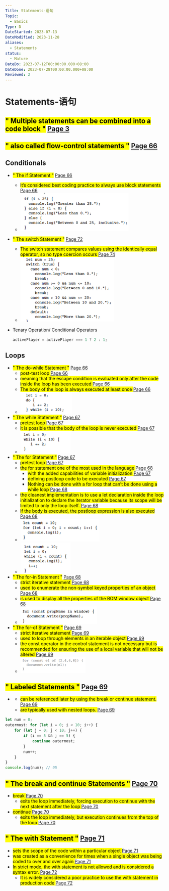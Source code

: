 ```yaml
---
Title: Statements-语句
Topic:
  - Basics
Type: D
DateStarted: 2023-07-13
DateModified: 2023-11-28
aliases:
  - Statements
status:
  - Mature
DateDo: 2023-07-12T00:00:00.000+08:00
DateDone: 2023-07-28T00:00:00.000+08:00
Reviewed: 2
---
```


# Statements-语句

## <mark class="hltr-yellow ">" Multiple statements can be combined into a code block "</mark> [Page 3 ](zotero://open-pdf/library/items/2BS329KQ?page=3&annotation=ZXVBT58F)

## <mark class="hltr-orange ">" also called flow-control statements "</mark> [Page 66 ](zotero://open-pdf/library/items/2BS329KQ?page=66&annotation=2VF6KXAJ)

## Conditionals

- <mark class="hltr-gray ">" The if Statement "</mark> [Page 66 ](zotero://open-pdf/library/items/2BS329KQ?page=66&annotation=U87WSUNB)
  - <mark class="hltr-yellow "> It’s considered best coding practice to always use block statements </mark> [Page 66](zotero://open-pdf/library/items/2BS329KQ?page=66&annotation=NRHPN9LX)
  - ![](z-Assets/Paste%20image%201690529359572image.png)
- <mark class="hltr-gray ">" The switch Statement "</mark> [Page 72 ](zotero://open-pdf/library/items/2BS329KQ?page=72&annotation=C84573YU)
  - <mark class="hltr-yellow "> The switch statement compares values using the identically equal operator, so no type coercion occurs </mark> [Page 74](zotero://open-pdf/library/items/2BS329KQ?page=74&annotation=DB4WPHM5)
  - ![](z-Assets/Paste%20image%201690529292548image.png)
- Tenary Operation/ Conditional Operators

  ```js
  activePlayer = activePlayer === 1 ? 2 : 1;
  ```

## Loops

- <mark class="hltr-gray ">" The do-while Statement "</mark> [Page 66 ](zotero://open-pdf/library/items/2BS329KQ?page=66&annotation=SV2XM65N)
  - <mark class="hltr-orange "> post-test loop </mark> [Page 66](zotero://open-pdf/library/items/2BS329KQ?page=66&annotation=UTI74GZM)
  - <mark class="hltr-yellow "> meaning that the escape condition is evaluated only after the code inside the loop has been executed </mark> [Page 66](zotero://open-pdf/library/items/2BS329KQ?page=66&annotation=QTGNV32X)
  - <mark class="hltr-yellow "> The body of the loop is always executed at least once </mark> [Page 66](zotero://open-pdf/library/items/2BS329KQ?page=66&annotation=2S9XVXHN)
  - ![](z-Assets/Paste%20image%201690529496174image.png)
- <mark class="hltr-gray ">" The while Statement "</mark> [Page 67 ](zotero://open-pdf/library/items/2BS329KQ?page=67&annotation=FK77AR7S)
  - <mark class="hltr-orange "> pretest loop </mark> [Page 67](zotero://open-pdf/library/items/2BS329KQ?page=67&annotation=9RZ8K2YG)
  - <mark class="hltr-yellow "> it is possible that the body of the loop is never executed </mark> [Page 67](zotero://open-pdf/library/items/2BS329KQ?page=67&annotation=RRS8J6KI)
  - ![](z-Assets/Paste%20image%201690529529772image.png)
- <mark class="hltr-gray ">" The for Statement "</mark> [Page 67 ](zotero://open-pdf/library/items/2BS329KQ?page=67&annotation=GU882LFC)
  - <mark class="hltr-orange "> pretest loop </mark> [Page 67](zotero://open-pdf/library/items/2BS329KQ?page=67&annotation=V67VFJXI)
  - <mark class="hltr-yellow "> the for statement one of the most used in the language </mark> [Page 68](zotero://open-pdf/library/items/2BS329KQ?page=68&annotation=NAN44N4X)
    - <mark class="hltr-yellow "> with the added capabilities of variable initialization </mark> [Page 67](zotero://open-pdf/library/items/2BS329KQ?page=67&annotation=299N7A9J)
    - <mark class="hltr-yellow "> defining postloop code to be executed </mark> [Page 67](zotero://open-pdf/library/items/2BS329KQ?page=67&annotation=LGDZ4ZC5)
    - <mark class="hltr-yellow "> Nothing can be done with a for loop that can’t be done using a while loop </mark> [Page 68](zotero://open-pdf/library/items/2BS329KQ?page=68&annotation=VLVWUALH)
  - <mark class="hltr-yellow "> the cleanest implementation is to use a let declaration inside the loop initialization to declare the iterator variable because its scope will be limited to only the loop itself. </mark> [Page 68](zotero://open-pdf/library/items/2BS329KQ?page=68&annotation=AI8JCPL2)
  - <mark class="hltr-yellow "> If the body is executed, the postloop expression is also executed </mark> [Page 68](zotero://open-pdf/library/items/2BS329KQ?page=68&annotation=FLCI44VW)
  - ![](z-Assets/Paste%20image%201690529552779image.png)
  - ![](z-Assets/Paste%20image%201690529642587image.png)
- <mark class="hltr-gray ">" The for-in Statement "</mark> [Page 68 ](zotero://open-pdf/library/items/2BS329KQ?page=68&annotation=C2AEGDF2)
  - <mark class="hltr-orange "> strict iterative statement </mark> [Page 68](zotero://open-pdf/library/items/2BS329KQ?page=68&annotation=TALNCD6W)
  - <mark class="hltr-yellow "> used to enumerate the non-symbol keyed properties of an object </mark> [Page 68](zotero://open-pdf/library/items/2BS329KQ?page=68&annotation=2ELCB3DF)
  - <mark class="hltr-yellow "> is used to display all the properties of the BOM window object </mark> [Page 68](zotero://open-pdf/library/items/2BS329KQ?page=68&annotation=QF6AEZXN)
  - ![](z-Assets/Paste%20image%201690529687869image.png)
- <mark class="hltr-gray ">" The for-of Statement "</mark> [Page 69 ](zotero://open-pdf/library/items/2BS329KQ?page=69&annotation=M3ALI9C5)
  - <mark class="hltr-orange "> strict iterative statement </mark> [Page 69](zotero://open-pdf/library/items/2BS329KQ?page=69&annotation=LGQ3I3DJ)
  - <mark class="hltr-yellow "> used to loop through elements in an iterable object </mark> [Page 69](zotero://open-pdf/library/items/2BS329KQ?page=69&annotation=596BJG5V)
  - <mark class="hltr-yellow "> the const operator in the control statement is not necessary but is recommended for ensuring the use of a local variable that will not be altered </mark> [Page 69](zotero://open-pdf/library/items/2BS329KQ?page=69&annotation=8ITIUUEP)
  - ![](z-Assets/Paste%20image%201690529801720image.png)

## <mark class="hltr-gray ">" Labeled Statements "</mark> [Page 69 ](zotero://open-pdf/library/items/2BS329KQ?page=69&annotation=C42TFP9R)

- - <mark class="hltr-yellow "> can be referenced later by using the break or continue statement. </mark> [Page 69](zotero://open-pdf/library/items/2BS329KQ?page=69&annotation=LPTU9BUA)
  - <mark class="hltr-yellow "> are typically used with nested loops. </mark> [Page 69](zotero://open-pdf/library/items/2BS329KQ?page=69&annotation=9JIS59K3)

```js
let num = 0;
outermost: for (let i = 0; i < 10; i++) {
	for (let j = 0; j < 10; j++) {
		if (i == 5 && j == 5) {
			continue outermost;
		}
		num++;
	}
}
console.log(num); // 95
```

## <mark class="hltr-gray ">" The break and continue Statements "</mark> [Page 70 ](zotero://open-pdf/library/items/2BS329KQ?page=70&annotation=HGG2V8WG)

- <mark class="hltr-orange "> break </mark> [Page 70](zotero://open-pdf/library/items/2BS329KQ?page=70&annotation=FC9BXEBE)
  - <mark class="hltr-yellow "> exits the loop immediately, forcing execution to continue with the next statement after the loop </mark> [Page 70](zotero://open-pdf/library/items/2BS329KQ?page=70&annotation=HF9QVUCY)
- <mark class="hltr-orange "> continue </mark> [Page 70](zotero://open-pdf/library/items/2BS329KQ?page=70&annotation=MH9MEQ47)
  - <mark class="hltr-yellow "> exits the loop immediately, but execution continues from the top of the loop </mark> [Page 70](zotero://open-pdf/library/items/2BS329KQ?page=70&annotation=Q3F8IMU7)

## <mark class="hltr-gray ">" The with Statement "</mark> [Page 71 ](zotero://open-pdf/library/items/2BS329KQ?page=71&annotation=AKEEUJ4A)

- <mark class="hltr-yellow "> sets the scope of the code within a particular object </mark> [Page 71](zotero://open-pdf/library/items/2BS329KQ?page=71&annotation=8RYHH4DI)
- <mark class="hltr-yellow "> was created as a convenience for times when a single object was being coded to over and over again </mark> [Page 71](zotero://open-pdf/library/items/2BS329KQ?page=71&annotation=RJHQUH4L)
- <mark class="hltr-orange "> In strict mode, the with statement is not allowed and is considered a syntax error. </mark> [Page 72](zotero://open-pdf/library/items/2BS329KQ?page=72&annotation=N7YCKCHH)
  - <mark class="hltr-yellow "> It is widely considered a poor practice to use the with statement in production code </mark> [Page 72](zotero://open-pdf/library/items/2BS329KQ?page=72&annotation=8JE9X9UD)
